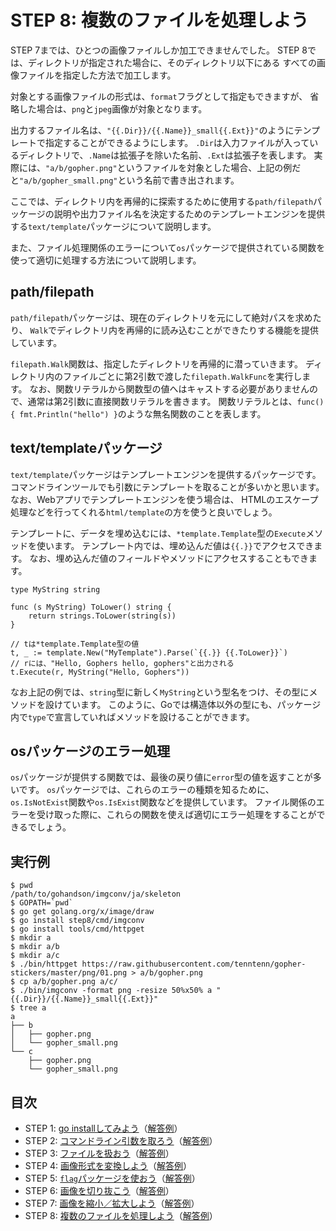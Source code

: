 # STEP 8: 複数のファイルを処理しよう

STEP 7までは、ひとつの画像ファイルしか加工できませんでした。
STEP 8では、ディレクトリが指定された場合に、そのディレクトリ以下にある
すべての画像ファイルを指定した方法で加工します。

対象とする画像ファイルの形式は、`format`フラグとして指定もできますが、
省略した場合は、`png`と`jpeg`画像が対象となります。

出力するファイル名は、`"{{.Dir}}/{{.Name}}_small{{.Ext}}"`のようにテンプレートで指定することができるようにします。
`.Dir`は入力ファイルが入っているディレクトリで、`.Name`は拡張子を除いた名前、`.Ext`は拡張子を表します。
実際には、`"a/b/gopher.png"`というファイルを対象とした場合、上記の例だと`"a/b/gopher_small.png"`という名前で書き出されます。

ここでは、ディレクトリ内を再帰的に探索するために使用する`path/filepath`パッケージの説明や出力ファイル名を決定するためのテンプレートエンジンを提供する`text/template`パッケージについて説明します。

また、ファイル処理関係のエラーについて`os`パッケージで提供されている関数を使って適切に処理する方法について説明します。

## path/filepath

`path/filepath`パッケージは、現在のディレクトリを元にして絶対パスを求めたり、
`Walk`でディレクトリ内を再帰的に読み込むことができたりする機能を提供しています。

`filepath.Walk`関数は、指定したディレクトリを再帰的に潜っていきます。
ディレクトリ内のファイルごとに第2引数で渡した`filepath.WalkFunc`を実行します。
なお、関数リテラルから関数型の値へはキャストする必要がありませんので、通常は第2引数に直接関数リテラルを書きます。
関数リテラルとは、`func() { fmt.Println("hello") }`のような無名関数のことを表します。

## text/templateパッケージ

`text/template`パッケージはテンプレートエンジンを提供するパッケージです。
コマンドラインツールでも引数にテンプレートを取ることが多いかと思います。
なお、Webアプリでテンプレートエンジンを使う場合は、
HTMLのエスケープ処理などを行ってくれる`html/template`の方を使うと良いでしょう。

テンプレートに、データを埋め込むには、`*template.Template`型の`Execute`メソッドを使います。
テンプレート内では、埋め込んだ値は`{{.}}`でアクセスできます。
なお、埋め込んだ値のフィールドやメソッドにアクセスすることもできます。

```
type MyString string

func (s MyString) ToLower() string {
    return strings.ToLower(string(s))
}

// tは*template.Template型の値
t, _ := template.New("MyTemplate").Parse(`{{.}} {{.ToLower}}`)
// rには、"Hello, Gophers hello, gophers"と出力される
t.Execute(r, MyString("Hello, Gophers"))
```

なお上記の例では、`string`型に新しく`MyString`という型名をつけ、その型にメソッドを設けています。
このように、Goでは構造体以外の型にも、パッケージ内で`type`で宣言していればメソッドを設けることができます。

## osパッケージのエラー処理

`os`パッケージが提供する関数では、最後の戻り値に`error`型の値を返すことが多いです。
`os`パッケージでは、これらのエラーの種類を知るために、`os.IsNotExist`関数や`os.IsExist`関数などを提供しています。
ファイル関係のエラーを受け取った際に、これらの関数を使えば適切にエラー処理をすることができるでしょう。

## 実行例

```
$ pwd
/path/to/gohandson/imgconv/ja/skeleton
$ GOPATH=`pwd`
$ go get golang.org/x/image/draw
$ go install step8/cmd/imgconv
$ go install tools/cmd/httpget
$ mkdir a
$ mkdir a/b
$ mkdir a/c
$ ./bin/httpget https://raw.githubusercontent.com/tenntenn/gopher-stickers/master/png/01.png > a/b/gopher.png
$ cp a/b/gopher.png a/c/
$ ./bin/imgconv -format png -resize 50%x50% a "{{.Dir}}/{{.Name}}_small{{.Ext}}"
$ tree a
a
├── b
│   ├── gopher.png
│   └── gopher_small.png
└── c
    ├── gopher.png
    └── gopher_small.png
```

## 目次

* STEP 1: [go installしてみよう](../../../skeleton/src/step1)（[解答例](../step1)）
* STEP 2: [コマンドライン引数を取ろう](../../../skeleton/src/step2)（[解答例](../step2)）
* STEP 3: [ファイルを扱おう](../../../skeleton/src/step3)（[解答例](../step3)）
* STEP 4: [画像形式を変換しよう](../../../skeleton/src/step4)（[解答例](../step4)）
* STEP 5: [`flag`パッケージを使おう](../../../skeleton/src/step5)（[解答例](../step5)）
* STEP 6: [画像を切り抜こう](../../../skeleton/src/step6)（[解答例](../step6)）
* STEP 7: [画像を縮小／拡大しよう](../../../skeleton/src/step7)（[解答例](../step7)）
* STEP 8: [複数のファイルを処理しよう](../../../skeleton/src/step8)（[解答例](../step8)）
